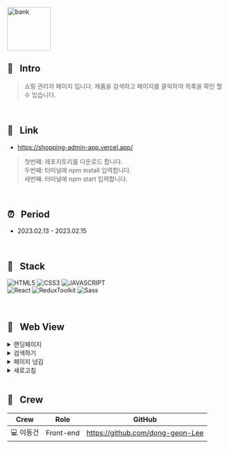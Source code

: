 <img width="100" height="100" alt="bank" src="https://user-images.githubusercontent.com/69576865/219000242-c6edcdad-7e15-491f-af09-cd97650a85ae.png">

## :mag_right: &nbsp; Intro
> 쇼핑 관리자 페이지 입니다. 제품을 검색하고 페이지를 클릭하여 목록을 확인 할 수 있습니다.  
<br/>

## :link: &nbsp; Link
- https://shopping-admin-app.vercel.app/

> 첫번쨰: 레포지토리를 다운로드 합니다.   
> 두번쨰: 터미널에 npm install 입력합니다.   
> 세번쨰: 터미널에 npm start 입력합니다.
<br/>  

## :alarm_clock: &nbsp; Period
 - 2023.02.13 - 2023.02.15
<br/>

## :seedling: &nbsp; Stack  
![HTML5](https://img.shields.io/badge/HTML5-E34F26?style=for-the-badge&logo=HTML5&logoColor=fff)
![CSS3](https://img.shields.io/badge/CSS3-1572B6?style=for-the-badge&logo=CSS3&logoColor=fff)
![JAVASCRIPT](https://img.shields.io/badge/JavaScript-343a40?style=for-the-badge&logo=JavaScript&logoColor=F7DF1E)  
![React](https://img.shields.io/badge/React-444444?style=for-the-badge&logo=React)
![ReduxToolkit](https://img.shields.io/badge/ReduxToolkit-764ABC?style=for-the-badge&logo=Redux&logoColor=fff)
![Sass](https://img.shields.io/badge/Sass-CC6699?style=for-the-badge&logo=Sass&logoColor=fff)
<br/>
<br/>
<br/>

## :eyes: &nbsp; Web View
<details>
<summary>랜딩페이지</summary>  
<div markdown="1">
</div>
<img width="600" alt=""
 src="https://user-images.githubusercontent.com/69576865/219042436-65764170-2f28-47f0-ad07-a9265b0aff78.gif">
</details>

<details>
<summary>검색하기</summary>  
<div markdown="1">
</div>
<img width="600" alt=""
 src="https://user-images.githubusercontent.com/69576865/219004397-fbd20b54-6668-4f23-a62e-22c4bb91e441.gif">
</details>

<details>
<summary>페이지 넘김</summary>  
<div markdown="1">
</div>
<img width="600" alt=""
 src="https://user-images.githubusercontent.com/69576865/219007207-4b5e8e62-bc03-4be6-8899-fe8bf60f8665.gif">
</details>

<details>
<summary>새로고침</summary>  
 <img width="600" alt=""
 src="https://user-images.githubusercontent.com/69576865/219009517-a7fffa79-09f6-445a-92d7-e73742cc086d.gif">
 <div markdown="1">
 </div>
</details>
</br>

## :bust_in_silhouette: &nbsp; Crew
Crew | Role | GitHub
----- | ----- | -----
💻 이동건 | Front-end | https://github.com/dong-geon-Lee
<br/>
